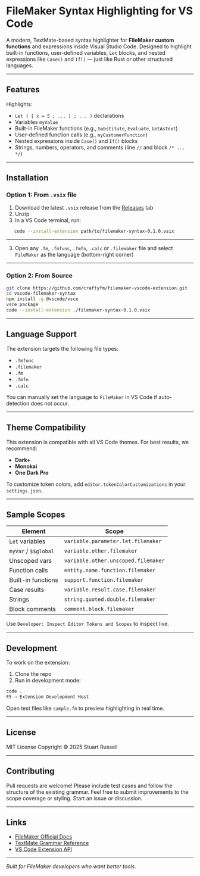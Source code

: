 

#  FileMaker Syntax Highlighting for VS Code

A modern, TextMate-based syntax highlighter for **FileMaker custom functions** and expressions inside Visual Studio Code. Designed to highlight built-in functions, user-defined variables, `Let` blocks, and nested expressions like `Case()` and `If()` — just like Rust or other structured languages.

---

##  Features

 Highlights:
- `Let ( [ x = 5 ; ... ] ; ... )` declarations  
- Variables `myValue`
- Built-in FileMaker functions (e.g., `Substitute`, `Evaluate`, `GetAsText`)
- User-defined function calls (e.g., `myCustomerFunction`)
- Nested expressions inside `Case()` and `If()` blocks
- Strings, numbers, operators, and comments (line `//` and block `/* ... */`)


---

##  Installation

###  Option 1: From `.vsix` file

1. Download the latest `.vsix` release from the [Releases](https://github.com/craftyfm/filemaker-vscode-extension/releases) tab
2. Unzip 
2. In a VS Code terminal, run:

```bash
   code --install-extension path/to/filemaker-syntax-0.1.0.vsix
````

---

3. Open any `.fm`, `.fmfunc`, `.fmfn`, `.calc` or `.filemaker` file and select `FileMaker` as the language (bottom-right corner)

---

###  Option 2: From Source

```bash
git clone https://github.com/craftyfm/filemaker-vscode-extension.git
cd vscode-filemaker-syntax
npm install -g @vscode/vsce
vsce package
code --install-extension ./filemaker-syntax-0.1.0.vsix
```

---

##  Language Support

The extension targets the following file types:

* `.fmfunc`
* `.filemaker`
* `.fm`
* `.fmfn`
* `.calc`

You can manually set the language to `FileMaker` in VS Code if auto-detection does not occur.

---

##  Theme Compatibility

This extension is compatible with all VS Code themes. For best results, we recommend:

* **Dark+**
* **Monokai**
* **One Dark Pro**

To customize token colors, add `editor.tokenColorCustomizations` in your `settings.json`.

---

##  Sample Scopes

| Element               | Scope                               |
| --------------------- | ----------------------------------- |
| `Let` variables       | `variable.parameter.let.filemaker`  |
| `myVar` / `$$global`  | `variable.other.filemaker`          |
| Unscoped vars         | `variable.other.unscoped.filemaker` |
| Function calls        | `entity.name.function.filemaker`    |
| Built-in functions    | `support.function.filemaker`        |
| Case results          | `variable.result.case.filemaker`    |
| Strings               | `string.quoted.double.filemaker`    |
| Block comments        | `comment.block.filemaker`           |

Use `Developer: Inspect Editor Tokens and Scopes` to inspect live.

---

##  Development

To work on the extension:

1. Clone the repo
2. Run in development mode:

```bash
code .
F5 → Extension Development Host
```

Open test files like `sample.fm` to preview highlighting in real time.

---

##  License

MIT License
Copyright © 2025 Stuart Russell

---

##  Contributing

Pull requests are welcome! Please include test cases and follow the structure of the existing grammar.
Feel free to submit improvements to the scope coverage or styling. Start an issue or discussion.

---

##  Links

* [FileMaker Official Docs](https://help.claris.com/en/pro-help/)
* [TextMate Grammar Reference](https://macromates.com/manual/en/language_grammars)
* [VS Code Extension API](https://code.visualstudio.com/api)

---

*Built for FileMaker developers who want better tools.*

```


